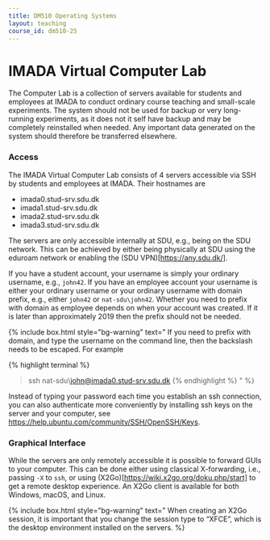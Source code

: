 ```yaml
---
title: DM510 Operating Systems
layout: teaching
course_id: dm510-25
---
```


# IMADA Virtual Computer Lab

The Computer Lab is a collection of servers available for students and employees at IMADA to conduct ordinary course teaching and small-scale experiments. The system should not be used for backup or very long-running experiments, as it does not it self have backup and may be completely reinstalled when needed. Any important data generated on the system should therefore be transferred elsewhere.

### Access
The IMADA Virtual Computer Lab consists of 4 servers accessible via SSH by students and employees at IMADA. Their hostnames are
* imada0.stud-srv.sdu.dk
* imada1.stud-srv.sdu.dk
* imada2.stud-srv.sdu.dk
* imada3.stud-srv.sdu.dk

The servers are only accessible internally at SDU, e.g., being on the SDU network. This can be achieved by either being physically at SDU using the eduroam network or enabling the (SDU VPN)[https://any.sdu.dk/].

If you have a student account, your username is simply your ordinary username, e.g., `john42`. If you have an employee account your username is either your ordinary username or your ordinary username with domain prefix, e.g., either `john42` or `nat-sdu\john42`. Whether you need to prefix with domain as employee depends on when your account was created. If it is later than approximately 2019 then the prefix should not be needed.

{% include box.html style="bg-warning" text="
If you need to prefix with domain, and type the username on the command line, then the backslash needs to be escaped. For example

{% highlight terminal %}
> ssh nat-sdu\\john@imada0.stud-srv.sdu.dk
{% endhighlight %}
" %}

Instead of typing your password each time you establish an ssh connection, you can also authenticate
more conveniently by installing ssh keys on the server and your computer, see 
https://help.ubuntu.com/community/SSH/OpenSSH/Keys.

### Graphical Interface
While the servers are only remotely accessible it is possible to forward GUIs to your computer. This can be done either using classical X-forwarding, i.e., passing `-X` to `ssh`, or using (X2Go)[https://wiki.x2go.org/doku.php/start] to get a remote desktop experience. An X2Go client is available for both Windows, macOS, and Linux.

{% include box.html style="bg-warning" text="
When creating an X2Go session, it is important that you change the session type to “XFCE”, which is the desktop environment installed on the servers.
%}


